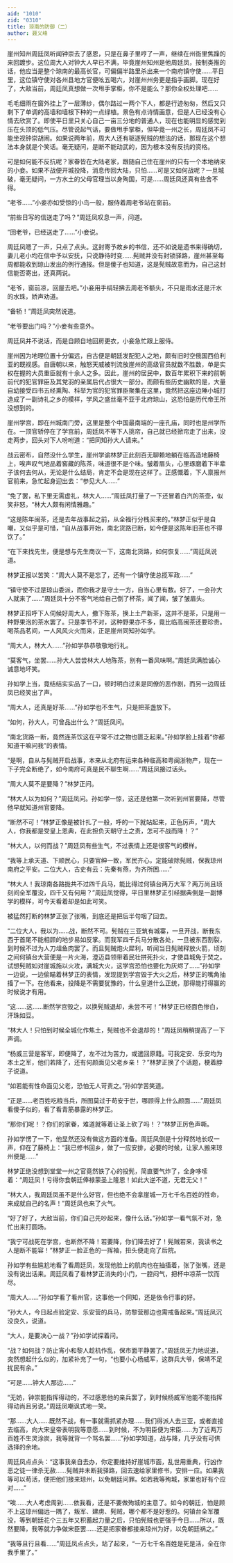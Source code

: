 ```yaml
---
aid: "1010"
zid: "0310"
title: 琼南的防御（二）
author: 聂义峰
---
```


崖州知州周廷凤听闻钟崇去了感恩，只是在鼻子里哼了一声，继续在州衙里焦躁的来回踱步。这位周大人对钟大人早已不满，毕竟崖州知州是他周廷凤，按制类推的话，他应当是整个琼南的最高长官，可偏偏半路里杀出来一个南府镇守使……平日里，这位镇守使对各州县地方官便吆五喝六，对崖州州务更是指手画脚。现在好了，大敌当前，周廷凤真想做一次甩手掌柜，你不是能么？那你全权处理吧……

毛毛细雨在窗外挂上了一层薄纱，偶尔路过一两个下人，都是行迹匆匆，然后又只剩下了单调的高墙和墙根下种的一点绿植。景色有点诗情画意，但是人已经没有心情去欣赏了。即使平日里只关心自己一亩三分地的普通人，现在也能明显的感觉到压在头顶的低气压。尽管说起气话，要做甩手掌柜，但毕竟一州之长，周廷凤不可能坐视钟崇胡闹。如果说两年前，周大人还有驱逐髡贼的想法的话，那现在这个想法本身就是个笑话。毫无疑问，是断不能动武的，因为根本没有反抗的资格。

可是如何能不反抗呢？家眷皆在大陆老家，跟随自己住在崖州的只有一个本地纳来的小妾。如果不战便开城投降，消息传回大陆，只怕……可是又如何战呢？一旦城破，毫无疑问，一方水土的父母官理当以身殉国，可是……周廷凤还真有些舍不得。

“老爷……”小妾亦如受惊的小鸟一般，服侍着周老爷站在窗前。

“前些日写的信送走了吗？”周廷凤叹息一声，问道。

“回老爷，已经送走了……”小妾说。

周廷凤嗯了一声，只点了点头。这封寄予故乡的书信，还不如说是遗书来得确切，妻儿老小均在信中予以安抚，只说静待时变……髡贼并没有封锁驿路，崖州甚至每周都能收到琼山发出的例行通报。但是傻子也知道，这是髡贼故意而为，自己这封信能否寄出，还真两说。

“老爷，窗前凉，回屋去吧。”小妾用手绢轻拂去周老爷额头，不只是雨水还是汗水的水珠，娇声劝道。

“备轿！”周廷凤突然说道。

“老爷要出门吗？”小妾有些意外。

周廷凤并不说话，而是自顾自地回房更衣，小妾急忙跟上服侍。

崖州因为地理位置十分偏远，自古便是朝廷发配犯人之地，颇有旧时空俄国西伯利亚的既视感。自唐朝以来，触怒天威被判流放崖州的高级官员就数不胜数，单是实权在握的大员重臣就有十余人之多。因此，崖州的居民中，数百年累积下来的前朝前代的犯官罪臣及其党羽的亲属后代占很大一部分。而颇有些历史幽默的是，大量自幼接受四书五经熏陶、科举为官的犯官罪臣聚集在这里，竟然把这座边陲小城打造成了一副诗礼之乡的模样，学风之盛丝毫不亚于北府琼山，这恐怕是历代帝王所没想到的。

崖州学宫，即在州城南门旁，这里是整个中国最南端的一座孔庙，同时也是州学所在。一顶官轿停在了学宫前，周廷凤不等下人挑帘，自己就已经掀帘走了出来，没走两步，回头对下人吩咐道：“把同知孙大人请来。”

战云密布，自然没什么学生，崖州学谕林梦正此刻百无聊赖地躺在临高造地藤椅上，唉声叹气地品着窖藏的陈茶，味道很不是个味。皱着眉头，心里琢磨着下半辈子该何去何从，无论是什么结局，肯定不会是现在这样了。正感慨着，下人禀报州官前来，急忙起身迎出去：“参见大人……”

“免了罢，私下里无需虚礼，林大人……”周廷凤打量了一下还冒着白汽的茶壶，似笑非怒，“林大人颇有闲情雅趣。”

“这是陈年闽茶，还是去年战事起之前，从全福行分栈买来的。”林梦正似乎是自嘲，又似乎是可惜，“自从战事开始，南北货路已断，如今便是这陈年旧茶也不得饮了。”

“在下来找先生，便是想与先生商议一下，这南北货路，如何恢复……”周廷凤说道。

林梦正报以苦笑：“周大人莫不是忘了，还有一个镇守使总揽军政……”

“镇守使不过是琼山委派，而你我才是守土一方，自当心里有数。好了，一会孙大人就来了……”周廷凤十分不客气地给自己倒了杯茶，闻了闻，皱了皱眉头。

林梦正招呼下人伺候好周大人，撤下陈茶，换上土产新茶，这并不是茶，只是用一种野果泡的茶水罢了。只是季节不对，这种野果亦不多，竟比临高闽茶还要珍贵。喝茶品茗间，一人风风火火而来，正是崖州同知孙如学。

“周大人，林大人……”孙如学恭恭敬敬地行礼。

“莫客气，坐罢……孙大人尝尝林大人地陈茶，别有一番风味啊。”周廷凤满脸诚心诚意地坏笑。

孙如学上当，竟结结实实品了一口，顿时明白过来是同僚的恶作剧，而另一边周廷凤已经笑出了声。

“周大人，还真是好茶……”孙如学也不生气，只是把茶盏放下。

“如何，孙大人，可曾品出什么？”周廷凤问。

“南北货路一断，竟然连茶饮这在平常不过之物也匮乏起来。”孙如学脸上挂着“你都知道干嘛问我”的表情。

“是啊，自从与髡贼开启战事，本来从北府有运来各种临高和粤闽浙物产，现在一下子完全断绝了，如今南府可真是民不聊生啊……”周廷凤接过话头。

“周大人莫不是要降？”林梦正问。

“林大人以为如何？”周廷凤问。孙如学一惊，这还是他第一次听到州官要降，尽管他早就知道州官要降。

“断然不可！”林梦正像是被针扎了一般，呼的一下就站起来，正色厉声，“周大人，你我都是受皇上恩典，在此担负天朝守土之责，怎可不战而降！？”

“林大人，以何而战？”周廷凤有些生气，不过表情上还是很客气的模样。

“我等上承天道、下顺民心，只要官绅一致，军民齐心，定能破除髡贼，保我琼州南府之平安。二位大人，古史有云：先秦有燕，为齐所困……”

“林大人！我琼南各路拢共不过四千兵马，能比得过何镇台两万大军？两万尚且顷刻间全军覆没，四千又有何用？”周廷凤觉得，平日里林梦正引经据典倒是一副博学的模样，可今天看着却是如此可笑。

被猛然打断的林梦正张了张嘴，到底还是把后半句咽了回去。

“二位大人，我以为……战，断然不可。髡贼在三亚筑有城寨，一旦开战，断我东西于首尾不能相顾的地步易如反掌。而我军四千兵马分散各处，一旦被东西割裂，到时候不过为人刀俎鱼肉罢了。而且髡贼炮火犀利，听闻当日髡贼释放火箭，顷刻之间何镇台大营便是一片火海，澄迈县领带着民壮拼死扑火，才使县城免于焚之。试想髡贼如对崖城施以火攻，满城大火，这学宫恐怕也要化为灰烬了……”孙如学一边说，一边偷瞄着林梦正的表情，发现提到学宫毁于大火之后，林梦正的嘴角抽搐了一下。在他看来，投降是不需要犹豫的，什么皇道什么正统，那得能打得赢的时候说才有用。

“这……这……断然学宫毁之，以换髡贼退却，未尝不可！”林梦正已经面色惨白，汗珠如豆。

“林大人！只怕到时候全城化作焦土，髡贼也不会退却的！”周廷凤稍稍提高了一下声调。

“杨威三营是客军，即便降了，左不过为苦力，或遣回原籍。可我定安、乐安均为本土之军，他们若降了，还有何颜面见父老乡亲！？”林梦正换了个话题，梗着脖子说道。

“如若能有性命面见父老，恐怕无人苛责之。”孙如学苦笑道。

“正是……老百姓吃粮当兵，所图莫过于苟安于世，哪顾得上什么颜面……”周廷凤看傻子似的，看了看青筋暴露的林梦正。

“那你们呢！？你们的家眷，难道就等着让圣上砍了吗！？”林梦正厉色声嘶。

孙如学愣了一下，他显然还没有做这方面的准备。周廷凤倒是十分释然地长叹一声，仰在了藤椅上：“我已修书回乡，做了一应安排，必要的时候，让家人搬来琼州便是……”

林梦正绝没想到堂堂一州之官竟然铁了心的投髡，简直要气炸了，全身哆嗦着：“周廷凤！亏得你食朝廷俸禄蒙圣上隆恩！如此大逆不道，无君无父！”

“林大人，我周廷凤虽不是什么好官，但也绝不会拿崖城一万七千名百姓的性命，来成就自己的名声！”周廷凤也来了火气。

“好了好了，大敌当前，你们自己先吵起来，像什么话。”孙如学一看气氛不对，急忙出来打圆场。

“我宁可战死在学宫，也断然不降！若要降，你们降去好了！髡贼若来，我读书之人是断不能容！”林梦正一脸正色的一挥袖，扭头便走向了后院。

孙如学有些尴尬地看了看周廷凤，发现他脸上的肌肉也在抽搐着，张了张嘴，还是没有说出话来。周廷凤看了看林梦正消失的小门，一腔闷气，把杯中凉茶一饮而尽。

“周大人……”孙如学看了看州官，这事他一个同知，还是依令行事的好。

“孙大人，今日起点验定安、乐安营的兵马，防黎营那边也需戒备起来。”周廷凤沉没良久，说道。

“大人，是要决心一战？”孙如学试探着问。

“战？如何战？防止宵小和黎人趁机作乱，保市面平静罢了。”周廷凤无力地说道，突然想起什么似的，加紧补充了一句，“也要小心杨威军，这群兵大爷，保靖不足扰民有余。”

“可是……钟大人那边……”

“无妨，钟崇能指挥得动的，不过感恩他的亲兵罢了，到时候杨威军他能不能指挥得动尚且另说。”周廷凤嘲讽式地一笑。

“那……大人……既然不战，有一事就需抓紧办理……我们得派人去三亚，或者直接去临高，向大宋皇帝表明我等意愿……到时候，不为明臣便为宋臣……为了近两万百姓不生灵涂炭，我等就背一个骂名罢……”孙如学知道，战与降，几乎没有可供选择的余地。

周廷凤点点头：“这事我亲自去办，你定要维持好崖城市面，乱世用重典，行凶作恶之徒一律杀无赦……髡贼并未断我驿路，回去速给家里修书，安排一应。如果我等可以苟活，便把他们接来琼州，以免朝廷问罪。如若我等殉城，家里也好有个应对……”

“唉……大人考虑周到……依我看，还是不要做殉城的主意了。如今的朝廷，怕是顾不上这琼州偏远一隅了，叛军、建虏、髡贼，哪个都不是好惹的。何镇台全军覆没，等到朝廷花个三五年又积蓄起力量之后，只怕髡贼也更强于今日……所以，既然要降，我等就力争做宋臣罢……还是把家眷都接来琼州为好，以免朝廷祸之。”

“我等且行且看……”周廷凤点点头，站了起来，“一万七千名百姓是死是活，全在你我手里了。”
